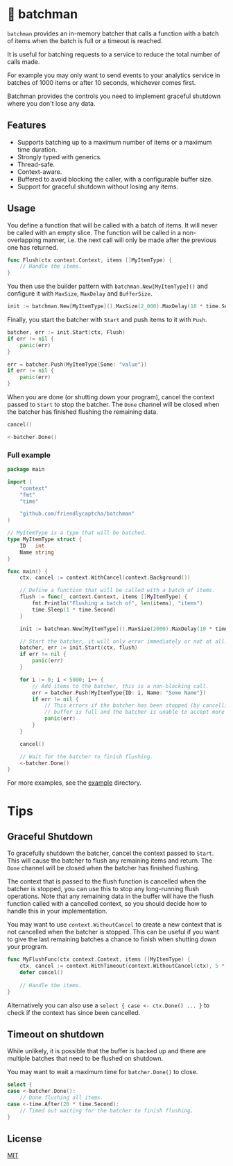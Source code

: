 # 🦇 batchman

`batchman` provides an in-memory batcher that calls a function with a batch of items when the batch is full or a timeout is reached.

It is useful for batching requests to a service to reduce the total number of calls made.

For example you may only want to send events to your analytics service in batches of 1000 items or after 10 seconds, whichever comes first.

Batchman provides the controls you need to implement graceful shutdown where you don't lose any data.

## Features

* Supports batching up to a maximum number of items or a maximum time duration.
* Strongly typed with generics.
* Thread-safe.
* Context-aware.
* Buffered to avoid blocking the caller, with a configurable buffer size.
* Support for graceful shutdown without losing any items.

## Usage

You define a function that will be called with a batch of items. It will never be called with an empty slice.
The function will be called in a non-overlapping manner, i.e. the next call will only be made after the previous one has returned.

```go
func Flush(ctx context.Context, items []MyItemType) {
	// Handle the items.
}
```

You then use the builder pattern with `batchman.New[MyItemType]()` and configure it with `MaxSize`, `MaxDelay` and `BufferSize`.

```go
init := batchman.New[MyItemType]().MaxSize(2_000).MaxDelay(10 * time.Second)
```

Finally, you start the batcher with `Start` and push items to it with `Push`.

```go
batcher, err := init.Start(ctx, Flush)
if err != nil {
	panic(err)
}

err = batcher.Push(MyItemType{Some: "value"})
if err != nil {
	panic(err)
}
```

When you are done (or shutting down your program), cancel the context passed to `Start` to stop the batcher. The `Done` channel will be closed when the batcher has finished flushing the remaining data.

```go
cancel()

<-batcher.Done()
```


### Full example

```go
package main

import (
	"context"
	"fmt"
	"time"

	"github.com/friendlycaptcha/batchman"
)

// MyItemType is a type that will be batched.
type MyItemType struct {
	ID   int
	Name string
}

func main() {
	ctx, cancel := context.WithCancel(context.Background())

	// Define a function that will be called with a batch of items.
	flush := func(_ context.Context, items []MyItemType) {
		fmt.Println("Flushing a batch of", len(items), "items")
		time.Sleep(1 * time.Second)
	}

	init := batchman.New[MyItemType]().MaxSize(2000).MaxDelay(10 * time.Second)

	// Start the batcher, it will only error immediately or not at all. This is a non-blocking call.
	batcher, err := init.Start(ctx, flush)
	if err != nil {
		panic(err)
	}

	for i := 0; i < 5000; i++ {
		// Add items to the batcher, this is a non-blocking call.
		err = batcher.Push(MyItemType{ID: i, Name: "Some Name"})
		if err != nil {
			// This errors if the batcher has been stopped (by cancelling the context), or if the
			// buffer is full and the batcher is unable to accept more items.
			panic(err)
		}
	}

	cancel()

	// Wait for the batcher to finish flushing.
	<-batcher.Done()
}
```

For more examples, see the [example](example) directory.

# Tips

## Graceful Shutdown

To gracefully shutdown the batcher, cancel the context passed to `Start`. This will cause the batcher to flush any remaining items and return. The `Done` channel will be closed when the batcher has finished flushing.

The context that is passed to the flush function is cancelled when the batcher is stopped, you can use this to stop any long-running flush operations. Note that any remaining data in the buffer will have the flush function called with a cancelled context, so you should decide how to handle this in your implementation.

You may want to use `context.WithoutCancel` to create a new context that is not cancelled when the batcher is stopped. This can be useful if you want to give the last remaining batches a chance to finish when shutting down your program.

```go
func MyFlushFunc(ctx context.Context, items []MyItemType) {
    ctx, cancel := context.WithTimeout(context.WithoutCancel(ctx), 5 * time.Second)
    defer cancel()
    
    // Handle the items.
}
```

Alternatively you can also use a `select { case <- ctx.Done() ... }` to check if the context has since been cancelled.

## Timeout on shutdown

While unlikely, it is possible that the buffer is backed up and there are multiple batches that need to be flushed on shutdown.

You may want to wait a maximum time for `batcher.Done()` to close. 

```go
select {
case <-batcher.Done():
    // Done flushing all items.
case <-time.After(20 * time.Second):
    // Timed out waiting for the batcher to finish flushing.
}
```

## License

[MIT](LICENSE)
